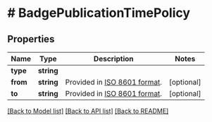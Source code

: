 # # BadgePublicationTimePolicy

## Properties

Name | Type | Description | Notes
------------ | ------------- | ------------- | -------------
**type** | **string** |  |
**from** | **string** | Provided in [ISO 8601 format](https://en.wikipedia.org/wiki/ISO_8601). | [optional]
**to** | **string** | Provided in [ISO 8601 format](https://en.wikipedia.org/wiki/ISO_8601). | [optional]

[[Back to Model list]](../../README.md#models) [[Back to API list]](../../README.md#endpoints) [[Back to README]](../../README.md)
